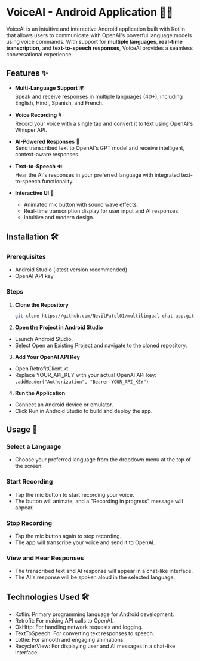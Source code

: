 # VoiceAI - Android Application 🎤🤖

VoiceAI is an intuitive and interactive Android application built with Kotlin that allows users to communicate with OpenAI's powerful language models using voice commands. With support for **multiple languages**, **real-time transcription**, and **text-to-speech responses**, VoiceAI provides a seamless conversational experience.

## Features ✨

- **Multi-Language Support** 🌍  
  Speak and receive responses in multiple languages (40+), including English, Hindi, Spanish, and French.

- **Voice Recording** 🎙️  
  Record your voice with a single tap and convert it to text using OpenAI's Whisper API.

- **AI-Powered Responses** 🤖  
  Send transcribed text to OpenAI's GPT model and receive intelligent, context-aware responses.

- **Text-to-Speech** 🔊  
  Hear the AI's responses in your preferred language with integrated text-to-speech functionality.

- **Interactive UI** 🎨  
  - Animated mic button with sound wave effects.
  - Real-time transcription display for user input and AI responses.
  - Intuitive and modern design.

## Installation 🛠️

### Prerequisites
- Android Studio (latest version recommended)
- OpenAI API key

### Steps
1. **Clone the Repository**  
   ```bash
   git clone https://github.com/NevilPatel01/multilingual-chat-app.git
   ```

2. **Open the Project in Android Studio**
- Launch Android Studio.
- Select Open an Existing Project and navigate to the cloned repository.

3. **Add Your OpenAI API Key**
- Open RetrofitClient.kt.
- Replace YOUR_API_KEY with your actual OpenAI API key:
`.addHeader("Authorization", "Bearer YOUR_API_KEY")`

4. **Run the Application**
- Connect an Android device or emulator.
- Click Run in Android Studio to build and deploy the app.

## Usage 🚀

### **Select a Language**
- Choose your preferred language from the dropdown menu at the top of the screen.

### **Start Recording**
- Tap the mic button to start recording your voice.
- The button will animate, and a "Recording in progress" message will appear.

### **Stop Recording**
- Tap the mic button again to stop recording.
- The app will transcribe your voice and send it to OpenAI.

### **View and Hear Responses**
- The transcribed text and AI response will appear in a chat-like interface.
- The AI's response will be spoken aloud in the selected language.

## Technologies Used 🛠️
- Kotlin: Primary programming language for Android development.
- Retrofit: For making API calls to OpenAI.
- OkHttp: For handling network requests and logging.
- TextToSpeech: For converting text responses to speech.
- Lottie: For smooth and engaging animations.
- RecyclerView: For displaying user and AI messages in a chat-like interface.
